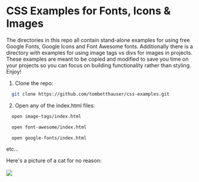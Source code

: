 # CSS Examples for Fonts, Icons & Images

The directories in this repo all contain stand-alone examples for using free Google Fonts, Google Icons and Font Awesome fonts. Additionally there is a directory with examples for using image tags vs divs for images in projects. These examples are meant to be copied and modified to save you time on your projects so you can focus on building functionality rather than styling. Enjoy!

1. Clone the repo: 
```bash
  git clone https://github.com/tombetthauser/css-examples.git
```

2. Open any of the index.html files:
```bash
  open image-tags/index.html
```
```bash
  open font-awesome/index.html
```
```bash
  open google-fonts/index.html
```
etc...

Here's a picture of a cat for no reason:
<br /><br />
<img src="https://images.unsplash.com/photo-1519052537078-e6302a4968d4?ixid=MnwxMjA3fDB8MHxzZWFyY2h8Mjl8fGNhdHxlbnwwfHwwfHw%3D&ixlib=rb-1.2.1&auto=format&fit=crop&w=900&q=60" />
